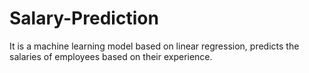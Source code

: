 # Salary-Prediction
It is a machine learning model based on linear regression, predicts the salaries of employees based on their experience.
